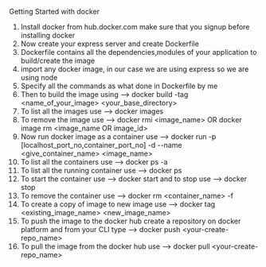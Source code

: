 Getting Started with docker
1. Install docker from hub.docker.com make sure that you signup before installing docker
2. Now create your express server and create Dockerfile
3. Dockerfile contains all the dependencies,modules of your application to build/create the image
4. import any docker image, in our case we are using express so we are using node
5. Specify all the commands as what done in Dockerfile by me
6. Then to build the image using --> docker build -tag <name_of_your_image> <your_base_directory>
7. To list all the images use --> docker images
8. To remove the image use --> docker rmi <image_name> OR docker image rm <image_name OR image_id>
9. Now run docker image as a container use --> docker run -p [localhost_port_no,container_port_no] -d --name <give_container_name> <image_name>
10. To list all the containers use --> docker ps -a
11. To list all the running container use --> docker ps
12. To start the container use --> docker start         and to stop use --> docker stop
13. To remove the container use --> docker rm <container_name> -f
13. To create a copy of image to new image use --> docker tag <existing_image_name> <new_image_name>
14. To push the image to the docker hub create a repository on docker platform and from your CLI type --> docker push <your-create-repo_name>
15. To pull the image from the docker hub use --> docker pull <your-create-repo_name>